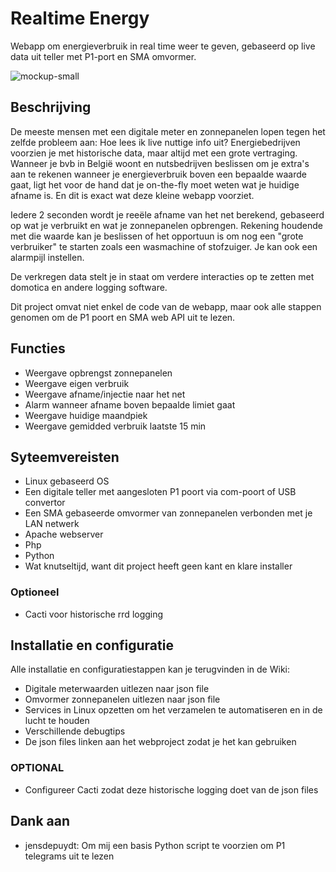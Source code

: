 # Realtime Energy
Webapp om energieverbruik in real time weer te geven, gebaseerd op live data uit teller met P1-port en SMA omvormer.

![mockup-small](https://github.com/user-attachments/assets/fb0771be-82e6-452d-bec4-2a595e65fb29)

## Beschrijving
De meeste mensen met een digitale meter en zonnepanelen lopen tegen het zelfde probleem aan: Hoe lees ik live nuttige info uit? Energiebedrijven voorzien je met historische data, maar altijd met een grote vertraging. Wanneer je bvb in België woont en nutsbedrijven beslissen om je extra's aan te rekenen wanneer je energieverbruik boven een bepaalde waarde gaat, ligt het voor de hand dat je on-the-fly moet weten wat je huidige afname is. En dit is exact wat deze kleine webapp voorziet.

Iedere 2 seconden wordt je reeële afname van het net berekend, gebaseerd op wat je verbruikt en wat je zonnepanelen opbrengen.
Rekening houdende met die waarde kan je beslissen of het opportuun is om nog een "grote verbruiker" te starten zoals een wasmachine of stofzuiger.
Je kan ook een alarmpijl instellen.

De verkregen data stelt je in staat om verdere interacties op te zetten met domotica en andere logging software.

Dit project omvat niet enkel de code van de webapp, maar ook alle stappen genomen om de P1 poort en SMA web API uit te lezen.

## Functies

- Weergave opbrengst zonnepanelen
- Weergave eigen verbruik
- Weergave afname/injectie naar het net
- Alarm wanneer afname boven bepaalde limiet gaat
- Weergave huidige maandpiek
- Weergave gemidded verbruik laatste 15 min

## Syteemvereisten

- Linux gebaseerd OS
- Een digitale teller met aangesloten P1 poort via com-poort of USB convertor
- Een SMA gebaseerde omvormer van zonnepanelen verbonden met je LAN netwerk
- Apache webserver
- Php
- Python
- Wat knutseltijd, want dit project heeft geen kant en klare installer

### Optioneel

- Cacti voor historische rrd logging

## Installatie en configuratie

Alle installatie en configuratiestappen kan je terugvinden in de Wiki:

- Digitale meterwaarden uitlezen naar json file
- Omvormer zonnepanelen uitlezen naar json file
- Services in Linux opzetten om het verzamelen te automatiseren en in de lucht te houden
- Verschillende debugtips
- De json files linken aan het webproject zodat je het kan gebruiken

### OPTIONAL

- Configureer Cacti zodat deze historische logging doet van de json files

## Dank aan
- jensdepuydt: Om mij een basis Python script te voorzien om P1 telegrams uit te lezen
